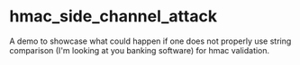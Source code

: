 # hmac_side_channel_attack
A demo to showcase what could happen if one does not properly use string comparison (I'm looking at you banking software) for hmac validation.
